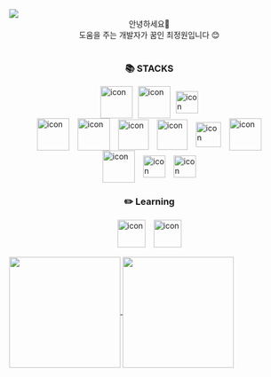 <img src="https://capsule-render.vercel.app/api?&type=waving&color=timeAuto&height=200&section=header&text=✨%20Gardenii's%20Github%20✨&fontSize=40&fontAlignY=40&animation=fadeIn" />

<div align='center'>안녕하세요👋 </br> 도움을 주는 개발자가 꿈인 최정원입니다 😊</div>
</br>

<h3 align='center'>📚 STACKS</h3>
<div style="margin: auto 0">
<div style="display: flex; justify-content: center; align-items: center; gap: 10px">
<img src="https://techstack-generator.vercel.app/js-icon.svg" alt="icon" width="58" style="width: 58px; height: 58px;"/>
<img src="https://techstack-generator.vercel.app/ts-icon.svg" alt="icon" width="58" style="width: 58px; height: 58px;"/>
<img src="https://techstack-generator.vercel.app/python-icon.svg" alt="icon" width="58" style="width: 40px; height: 40px;"/>
</div>

<div style="display: flex; justify-content: center; align-items: center; gap: 15px">
<img src="https://techstack-generator.vercel.app/react-icon.svg" alt="icon" width="58" style="width: 58px; height: 58px;"/>
<img src="https://techstack-generator.vercel.app/redux-icon.svg" alt="icon" width="58" style="width: 58px; height: 58px;"/>
<img src="https://noticon-static.tammolo.com/dgggcrkxq/image/upload/v1631622784/noticon/zwush4y3u0mgamlck9bq.png" alt="icon" width="58" style="width: 55px; height: 55px;"/>
<img src="https://noticon-static.tammolo.com/dgggcrkxq/image/upload/v1670914565/noticon/gsh300agvew43ug40tuq.png" alt="icon" width="58" style="width: 55px; height: 55px;"/>
<img src="https://noticon-static.tammolo.com/dgggcrkxq/image/upload/v1568851518/noticon/lwj3hr9v1yoheimtwc1w.png" alt="icon" width="58" style="width: 45px; height: 45px;"/>
<img src="https://techstack-generator.vercel.app/sass-icon.svg" alt="icon" width="58" style="width: 58px; height: 58px"/>
</div>

<div style="display: flex; justify-content: center; align-items: center; gap: 15px">
<img src="https://techstack-generator.vercel.app/github-icon.svg" alt="icon" width="58" style="width: 58px; height: 58px;"/>
<img src="https://noticon-static.tammolo.com/dgggcrkxq/image/upload/v1566913419/noticon/xf9bevlrgugi7xj6xkhp.png" alt="icon" width="58" style="width: 40px; height: 40px;"/>
<img src="https://noticon-static.tammolo.com/dgggcrkxq/image/upload/v1568917735/noticon/aeui5qns4zczje6eejpc.png" alt="icon" width="58" style="width: 40px; height: 40px;"/>
</div>

</div>

<h3 align='center'>✏️ Learning</h3>
<div style="display: flex; justify-content: center; align-items: center; gap: 15px">
<img src="https://noticon-static.tammolo.com/dgggcrkxq/image/upload/v1566879300/noticon/fvty9lnsbjol5lq9u3by.svg" alt="icon" width="58" style="width: 50px; height: 50px;"/>
<img src="https://techstack-generator.vercel.app/aws-icon.svg" alt="icon" width="58" style="width: 50px; height: 50px;"/>
</div>

</br>

<a href="https://github.com/anuraghazra/github-readme-stats">
  <img height=200 align="center" src="https://github-readme-stats.vercel.app/api?username=jwc406" />
</a>
<a href="https://github.com/anuraghazra/convoychat">
  <img height=200 align="center" src="https://github-readme-stats.vercel.app/api/top-langs?username=jwc406&layout=compact&langs_count=8&card_width=320&hide=java,xslt" />
</a>
